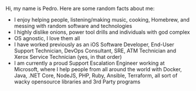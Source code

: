 Hi, my name is Pedro. Here are some random facts about me:

- I enjoy helping people, listening/making music, cooking, Homebrew, and messing with random software and technologies
- I highly dislike onions, power tool drills and individuals with god complex
- OS agnostic, I love them all
- I have worked previously as an iOS Software Developer, End-User Support Technician, DevOps Consultant, SRE, ATM Technician and Xerox Service Technician (yes, in that order)
- I am currently a proud Support Escalation Engineer working at Microsoft, where I help people from all around the world with Docker, Java, .NET Core, NodeJS, PHP, Ruby, Ansible, Terraform, all sort of wacky opensource libraries and 3rd Party programs
